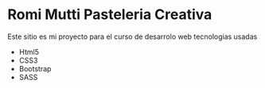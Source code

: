 <h1> Romi Mutti Pasteleria Creativa</h1>
<p>Este sitio es mi proyecto para el curso de desarrolo web </

<h2> tecnologias usadas</h2>
<ul>
<li>Html5</li>
<li> CSS3 </li>
<li>Bootstrap</li>
<li>SASS</li>
</ul>
